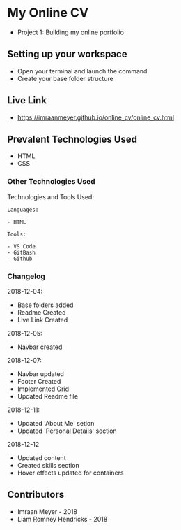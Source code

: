 # My Online CV
- Project 1: Building my online portfolio

## Setting up your workspace

- Open your terminal and launch the command
- Create your base folder structure

## Live Link

- https://imraanmeyer.github.io/online_cv/online_cv.html

## Prevalent Technologies Used

 - HTML
 - CSS


### Other Technologies Used

Technologies and Tools Used:

```
Languages:

- HTML

```
```
Tools:

- VS Code
- GitBash
- Github

```

### Changelog

2018-12-04:
- Base folders added
- Readme Created
- Live Link Created

2018-12-05:
- Navbar created

2018-12-07:
- Navbar updated
- Footer Created
- Implemented Grid
- Updated Readme file

2018-12-11:
- Updated 'About Me' setion
- Updated 'Personal Details' section

2018-12-12
- Updated content
- Created skills section
- Hover effects updated for containers

## Contributors

- Imraan Meyer - 2018
- Liam Romney Hendricks - 2018